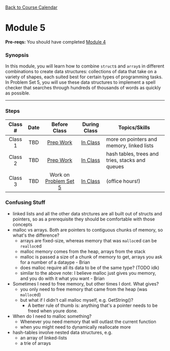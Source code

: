 [Back to Course Calendar](../../..)
# Module 5

**Pre-reqs:** You should have completed [Module 4](../module4)

### Synopsis 

In this module, you will learn how to combine `struct`s and `array`s in different combinations to create data structures: collections of data that take on a variety of shapes, each suited best for certain types of programming tasks. In Problem Set 5, you will use these data structures to implement a spell checker that searches through hundreds of thousands of words as quickly as possible.

*** 

### Steps

Class # | Date | Before Class | During Class | Topics/Skills
:------:|:----:|:------------:|:------------:|-----------------------|
Class 1 | TBD | [Prep Work](./materials/class1-prep) | [In Class](./materials/class1) | more on pointers and memory, linked lists |
Class 2 | TBD | [Prep Work](./materials/class2-prep) | [In Class](./materials/class2) | hash tables, trees and tries, stacks and queues |
Class 3 | TBD | Work on [Problem Set 5](./materials/problem-set) | [In Class](./materials/class3) | (office hours!) |



### Confusing Stuff
* linked lists and all the other data strctures are all built out of structs and pointers, so as a prerequisite they should be comfortable with those concepts
* malloc vs arrays. Both are pointers to contiguous chunks of memory, so what's the difference?
  * arrays are fixed-size, whereas memory that was `malloc`ed can be `realloc`ed
  * malloc memory comes from the heap, arrays from the stack
  * malloc is passed a size of a chunk of memory to get, arrays you ask for a number of a dataype - Brian
  * does malloc require all its data to be of the same type? (TODO idk)
   * similar to the above note: I believe malloc just gives you memory, and you do with it what you want - Brian
* Sometimes I need to free memory, but other times I dont. What gives?
  * you only need to free memory that came from the heap (was `malloc`ed)
  * but what if I didn't call malloc myself, e.g. GetString()? 
    * A better rule of thumb is: anything that's a pointer needs to be freed when youre done. 
* When do I need to malloc something? 
  * Whenever you need memory that will outlast the current function
  * when you might need to dynamically reallocate more
* hash-tables involve nested data structures, e.g.
  * an array of linked-lists
  * a trie of arrays
